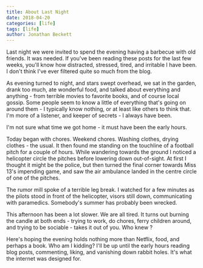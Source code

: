 ```yaml
---
title: About Last Night
date: 2018-04-20
categories: [life]
tags: [life]
author: Jonathan Beckett
---
```


Last night we were invited to spend the evening having a barbecue with old friends. It was needed. If you've been reading these posts for the last few weeks, you'll know how distracted, stressed, tired, and irritable I have been. I don't think I've ever filtered quite so much from the blog.

As evening turned to night, and stars swept overhead, we sat in the garden, drank too much, ate wonderful food, and talked about everything and anything - from terrible movies to favorite books, and of course local gossip. Some people seem to know a little of everything that's going on around them - I typically know nothing, or at least like others to think that. I'm more of a listener, and keeper of secrets - I always have been.

I'm not sure what time we got home - it must have been the early hours.

Today began with chores. Weekend chores. Washing clothes, drying clothes - the usual. It then found me standing on the touchline of a football pitch for a couple of hours. While wandering towards the ground I noticed a helicopter circle the pitches before lowering down out-of-sight. At first I thought it might be the police, but then turned the final corner towards Miss 13's impending game, and saw the air ambulance landed in the centre circle of one of the pitches.

The rumor mill spoke of a terrible leg break. I watched for a few minutes as the pilots stood in front of the helicopter, visors still down, communicating with paramedics. Somebody's summer has probably been wrecked.

This afternoon has been a lot slower. We are all tired. It turns out burning the candle at both ends - trying to work, do chores, ferry children around, and trying to be sociable - takes it out of you. Who knew ?

Here's hoping the evening holds nothing more than Netflix, food, and perhaps a book. Who am I kidding? I'll be up until the early hours reading blog posts, commenting, liking, and vanishing down rabbit holes. It's what the internet was designed for.
